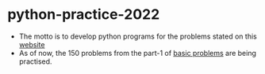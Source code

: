 # python-practice-2022
- The motto is to develop python programs for the problems stated on this [website](https://www.w3resource.com/python-exercises/)
- As of now, the 150 problems from the part-1 of [basic problems](https://www.w3resource.com/python-exercises/python-basic-exercises.php) are being practised.

